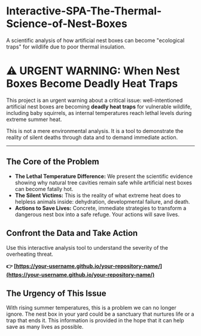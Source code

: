 # Interactive-SPA-The-Thermal-Science-of-Nest-Boxes
A scientific analysis of how artificial nest boxes can become "ecological traps" for wildlife due to poor thermal insulation.

# ⚠️ URGENT WARNING: When Nest Boxes Become Deadly Heat Traps

This project is an urgent warning about a critical issue: well-intentioned artificial nest boxes are becoming **deadly heat traps** for vulnerable wildlife, including baby squirrels, as internal temperatures reach lethal levels during extreme summer heat.

This is not a mere environmental analysis. It is a tool to demonstrate the reality of silent deaths through data and to demand immediate action.

---

## The Core of the Problem

* **The Lethal Temperature Difference:** We present the scientific evidence showing why natural tree cavities remain safe while artificial nest boxes can become fatally hot.
* **The Silent Victims:** This is the reality of what extreme heat does to helpless animals inside: dehydration, developmental failure, and death.
* **Actions to Save Lives:** Concrete, immediate strategies to transform a dangerous nest box into a safe refuge. Your actions will save lives.

## Confront the Data and Take Action

Use this interactive analysis tool to understand the severity of the overheating threat.

**👉 [https://your-username.github.io/your-repository-name/](https://your-username.github.io/your-repository-name/)**

## The Urgency of This Issue

With rising summer temperatures, this is a problem we can no longer ignore. The nest box in your yard could be a sanctuary that nurtures life or a trap that ends it. This information is provided in the hope that it can help save as many lives as possible.
